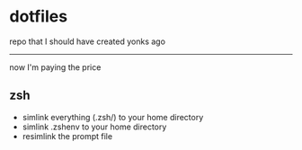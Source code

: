 # dotfiles

repo that I should have created yonks ago

---

now I'm paying the price 

## zsh

* simlink everything (.zsh/) to your home directory 
* simlink .zshenv to your home directory
* resimlink the prompt file
